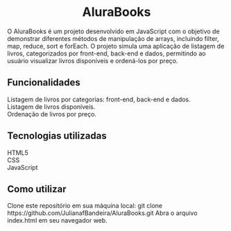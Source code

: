 
  <h1 align='center'>AluraBooks</h1>

O AluraBooks é um projeto desenvolvido em JavaScript com o objetivo de demonstrar diferentes métodos de manipulação de arrays, incluindo filter, map, reduce, sort e forEach. O projeto simula uma aplicação de listagem de livros, categorizados por front-end, back-end e dados, permitindo ao usuário visualizar livros disponíveis e ordená-los por preço.

<h2>Funcionalidades</h2>
Listagem de livros por categorias: front-end, back-end e dados.<br>
Listagem de livros disponíveis.<br>
Ordenação de livros por preço.

<h2>Tecnologias utilizadas</h2>
HTML5<br>
CSS<br>
JavaScript

<h2>Como utilizar</h2>
Clone este repositório em sua máquina local: git clone https://github.com/JulianafBandeira/AluraBooks.git
Abra o arquivo index.html em seu navegador web.
